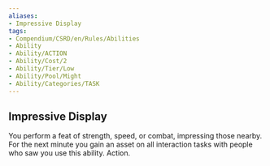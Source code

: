 ```yaml
---
aliases:
- Impressive Display
tags:
- Compendium/CSRD/en/Rules/Abilities
- Ability
- Ability/ACTION
- Ability/Cost/2
- Ability/Tier/Low
- Ability/Pool/Might
- Ability/Categories/TASK
---
```


  
## Impressive Display  
You perform a feat of strength, speed, or combat, impressing those nearby. For the next minute you gain an asset on all interaction tasks with people who saw you use this ability. Action. 